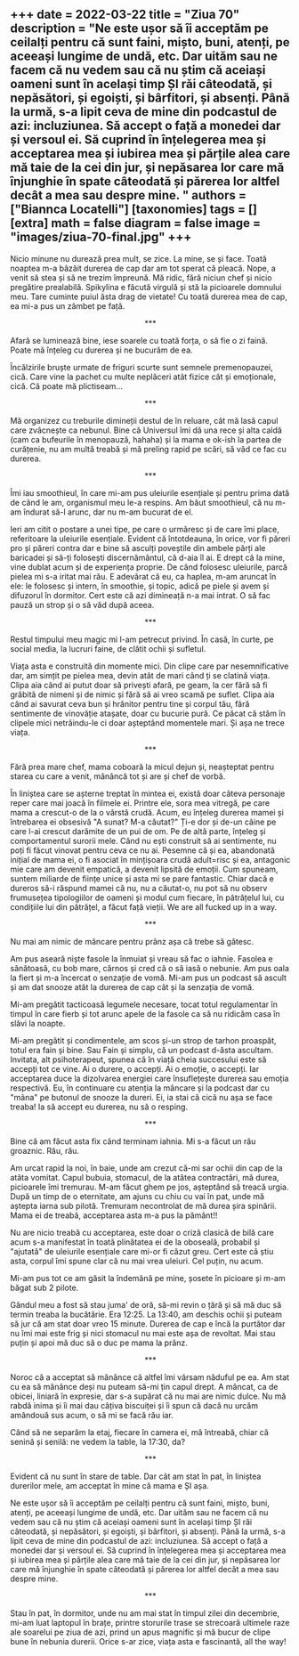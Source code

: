 
+++
date = 2022-03-22
title = "Ziua 70"
description = "Ne este ușor să îi acceptăm pe ceilalți pentru că sunt faini, mișto, buni, atenți, pe aceeași lungime de undă, etc. Dar uităm sau ne facem că nu vedem sau că nu știm că aceiași oameni sunt în același timp ȘI răi câteodată, și nepăsători, și egoiști, și bârfitori, și absenți. Până la urmă, s-a lipit ceva de mine din podcastul de azi: incluziunea. Să accept o față a monedei dar și versoul ei. Să cuprind în înțelegerea mea și acceptarea mea și iubirea mea și părțile alea care mă taie de la cei din jur, și nepăsarea lor care mă înjunghie în spate câteodată și părerea lor altfel decât a mea sau despre mine. "
authors = ["Biannca Locatelli"]
[taxonomies]
tags = []
[extra]
math = false
diagram = false
image = "images/ziua-70-final.jpg"
+++
---

Nicio minune nu durează prea mult, se zice. La mine, se și face. Toată noaptea m-a bâzâit durerea de cap dar am tot sperat că pleacă. Nope, a venit să stea și să ne trezim împreună. Mă ridic, fără niciun chef și nicio pregătire prealabilă. Spikylina e făcută virgulă și stă la picioarele domnului meu. Tare cuminte puiul ăsta drag de vietate! Cu toată durerea mea de cap, ea mi-a pus un zâmbet pe față.

<p style="text-align: center;">***</p>

Afară se luminează bine, iese soarele cu toată forța, o să fie o zi faină. Poate mă înțeleg cu durerea și ne bucurăm de ea.

Încălzirile bruște urmate de friguri scurte sunt semnele premenopauzei, cică. Care vine la pachet cu multe neplăceri atât fizice cât și emoționale, cică. Că poate mă plictiseam…

<p style="text-align: center;">***</p>

Mă organizez cu treburile dimineții destul de în reluare, cât mă lasă capul care zvâcnește ca nebunul. Bine că Universul îmi dă una rece și alta caldă (cam ca bufeurile în menopauză, hahaha) și la mama e ok-ish la partea de curățenie, nu am multă treabă și mă preling rapid pe scări, să văd ce fac cu durerea.

<p style="text-align: center;">***</p>

Îmi iau smoothieul, în care mi-am pus uleiurile esențiale și pentru prima dată de când le am, organismul meu le-a respins. Am băut smoothieul, că nu m-am îndurat să-l arunc, dar nu m-am bucurat de el.

Ieri am citit o postare a unei tipe, pe care o urmăresc și de care îmi place, referitoare la uleiurile esențiale. Evident că întotdeauna, în orice, vor fi păreri pro și păreri contra dar e bine să asculți poveștile din ambele părți ale baricadei și să-ți folosești discernământul, că d-aia îl ai. E drept că la mine, vine dublat acum și de experiența proprie. De când folosesc uleiurile, parcă pielea mi s-a iritat mai rău. E adevărat că eu, ca haplea, m-am aruncat în ele: le folosesc și intern, în smoothie, și topic, adică pe piele și avem și difuzorul în dormitor. Cert este că azi dimineață n-a mai intrat. O să fac pauză un strop și o să văd după aceea.

<p style="text-align: center;">***</p>

Restul timpului meu magic mi l-am petrecut privind. În casă, în curte, pe social media, la lucruri faine, de clătit ochii și sufletul.

Viața asta e construită din momente mici. Din clipe care par nesemnificative dar, am simțit pe pielea mea, devin atât de mari când ți se clatină viața. Clipa aia când ai putut doar să privești afară, pe geam, la cer fără să fi grăbită de nimeni și de nimic și fără să ai vreo scamă pe suflet. Clipa aia când ai savurat ceva bun și hrănitor pentru tine și corpul tău, fără sentimente de vinovăție atașate, doar cu bucurie pură. Ce păcat că stăm în clipele mici netrăindu-le ci doar așteptând momentele mari. Și așa ne trece viața.

<p style="text-align: center;">***</p>

Fără prea mare chef, mama coboară la micul dejun și, neașteptat pentru starea cu care a venit, mănâncă tot și are și chef de vorbă.

În liniștea care se așterne treptat în mintea ei, există doar câteva personaje reper care mai joacă în filmele ei. Printre ele, sora mea vitregă, pe care mama a crescut-o de la o vârstă crudă. Acum, eu înțeleg durerea mamei și întrebarea ei obsesivă "A sunat? M-a căutat?" Ți-e dor și de-un câine pe care l-ai crescut darămite de un pui de om. Pe de altă parte, înțeleg și comportamentul surorii mele. Când nu ești construit să ai sentimente, nu poți fi făcut vinovat pentru ceva ce nu ai. Pesemne că și ea, abandonată inițial de mama ei, o fi asociat în mințișoara crudă adult=risc și ea, antagonic mie care am devenit empatică, a devenit lipsită de emoții. Cum spuneam, suntem miliarde de ființe unice și asta mi se pare fantastic. Chiar dacă e dureros să-i răspund mamei că nu, nu a căutat-o, nu pot să nu observ frumusețea tipologiilor de oameni și modul cum fiecare, în pătrățelul lui, cu condițiile lui din pătrățel, a făcut față vieții. We are all fucked up in a way.

<p style="text-align: center;">***</p>

Nu mai am nimic de mâncare pentru prânz așa că trebe să gătesc.

Am pus aseară niște fasole la înmuiat și vreau să fac o iahnie. Fasolea e sănătoasă, cu bob mare, cărnos și cred că o să iasă o nebunie. Am pus oala la fiert și m-a încercat o senzație de vomă. Mi-am pus un podcast să ascult și am dat snooze atât la durerea de cap cât și la senzația de vomă.

Mi-am pregătit tacticoasă legumele necesare, tocat totul regulamentar în timpul în care fierb și tot arunc apele de la fasole ca să nu ridicăm casa în slăvi la noapte.

Mi-am pregătit și condimentele, am scos și-un strop de tarhon proaspăt, totul era fain și bine. Sau Fain și simplu, că un podcast d-ăsta ascultam. Invitata, alt psihoterapeut, spunea că în viață cheia succesului este să accepți tot ce vine. Ai o durere, o accepți. Ai o emoție, o accepți. Iar acceptarea duce la dizolvarea energiei care însuflețește durerea sau emoția respectivă. Eu, în continuare cu atenția la mâncare și la podcast dar cu "mâna" pe butonul de snooze la dureri. Ei, ia stai că cică nu așa se face treaba! Ia să accept eu durerea, nu să o resping.

<p style="text-align: center;">***</p>

Bine că am făcut asta fix când terminam iahnia. Mi s-a făcut un rău groaznic. Rău, rău.

Am urcat rapid la noi, în baie, unde am crezut că-mi sar ochii din cap de la atâta vomitat. Capul bubuia, stomacul, de la atâtea contractări, mă durea, picioarele îmi tremurau. M-am făcut ghem pe jos, așteptând să treacă urgia. După un timp de o eternitate, am ajuns cu chiu cu vai în pat, unde mă aștepta iarna sub pilotă. Tremuram necontrolat de mă durea șira spinării.  Mama ei de treabă, acceptarea asta m-a pus la pământ!!

Nu are nicio treabă cu acceptarea, este doar o criză clasică de bilă care acum s-a manifestat în toată plinătatea ei de la oboseală, probabil și "ajutată" de uleiurile esențiale care mi-or fi căzut greu. Cert este că știu asta, corpul îmi spune clar că nu mai vrea uleiuri. Cel puțin, nu acum.

Mi-am pus tot ce am găsit la îndemână pe mine, șosete în picioare și m-am băgat sub 2 pilote.

Gândul meu a fost să stau juma' de oră, să-mi revin o țâră și să mă duc să termin treaba la bucătărie. Era 12:25. La 13:40, am deschis ochii și puteam să jur că am stat doar vreo 15 minute. Durerea de cap e încă la purtător dar nu îmi mai este frig și nici stomacul nu mai este așa de revoltat. Mai stau puțin și apoi mă duc să o duc pe mama la prânz.

<p style="text-align: center;">***</p>

Noroc că a acceptat să mănânce că altfel îmi vărsam năduful pe ea. Am stat cu ea să mănânce deși nu puteam să-mi țin capul drept. A mâncat, ca de obicei, liniară în expresie, dar s-a supărat că nu mai are nimic dulce. Nu mă rabdă inima și îi mai dau câțiva biscuiței și îi spun că dacă nu urcăm amândouă sus acum, o să mi se facă rău iar.

Când să ne separăm la etaj, fiecare în camera ei, mă întreabă, chiar că senină și senilă: ne vedem la table, la 17:30, da?

<p style="text-align: center;">***</p>

Evident că nu sunt în stare de table. Dar cât am stat în pat, în liniștea durerilor mele, am acceptat în mine că mama e ȘI așa.

Ne este ușor să îi acceptăm pe ceilalți pentru că sunt faini, mișto, buni, atenți, pe aceeași lungime de undă, etc. Dar uităm sau ne facem că nu vedem sau că nu știm că aceiași oameni sunt în același timp ȘI răi câteodată, și nepăsători, și egoiști, și bârfitori, și absenți. Până la urmă, s-a lipit ceva de mine din podcastul de azi: incluziunea. Să accept o față a monedei dar și versoul ei. Să cuprind în înțelegerea mea și acceptarea mea și iubirea mea și părțile alea care mă taie de la cei din jur, și nepăsarea lor care mă înjunghie în spate câteodată și părerea lor altfel decât a mea sau despre mine.

<p style="text-align: center;">***</p>

Stau în pat, în dormitor, unde nu am mai stat în timpul zilei din decembrie, mi-am luat laptopul în brațe, printre storurile trase se strecoară ultimele raze ale soarelui pe ziua de azi, prind un apus magnific și mă bucur de clipe bune în nebunia durerii. Orice s-ar zice, viața asta e fascinantă, all the way!
